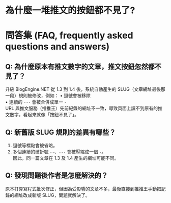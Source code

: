 # 為什麼一堆推文的按鈕都不見了?

# 問答集 (FAQ, frequently asked questions and answers)

## Q: 為什麼原本有推文數字的文章，推文按鈕忽然都不見了？
升級 BlogEngine.NET 從 1.3 到 1.4 後，系統自動產生的 SLUG（文章網址最後那一段）規則被修改，例如：
• 逗號會被移除  
• 連續的 `---` 會被合併成單一 `-`  
URL 與推文服務（推推王）先前紀錄的網址不一致，導致頁面上讀不到原有的推文數字，看起來就像「按鈕不見了」。

## Q: 新舊版 SLUG 規則的差異有哪些？
1. 逗號等標點會被省略。  
2. 多個連續的破折號 `--`、`---` 會被壓縮成一個 `-`。  
因此，同一篇文章在 1.3 及 1.4 產生的網址可能不同。

## Q: 發現問題後作者是怎麼解決的？
原本打算寫程式批次修正，但因為受影響的文章不多，最後直接到推推王手動把記錄的網址改成新版 SLUG，問題就解決了。